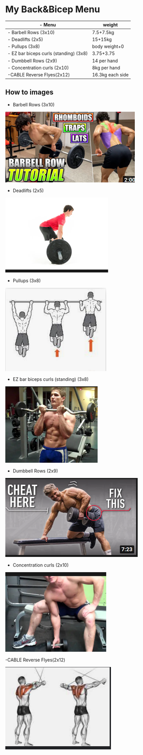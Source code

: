 # My Back&Bicep Menu

| \- Menu                  | weight            |
| --------------------------------------- | ------------- |
| \- Barbell Rows (3x10)                  | 7.5+7.5kg            |
| \- Deadlifts (2x5)                      | 15+15kg     |
| \- Pullups (3x8)                        | body weight+0 |
| \- EZ bar biceps curls (standing) (3x8) | 3.75+3.75     |
| \- Dumbbell Rows (2x9)                  | 14 per hand   |
| \- Concentration curls (2x10)           | 8kg per hand  |
| \-CABLE Reverse Flyes(2x12)             | 16.3kg each side    |

## How to images

-  Barbell Rows  (3x10)

![](./img/Back_and_Bicep/Barbell_Rows.png)

- Deadlifts (2x5)

![](./img/Back_and_Bicep/Deadlifts.png)

- Pullups (3x8)

![](./img/Back_and_Bicep/Pullups.png)

- EZ bar biceps curls (standing) (3x8)

![](./img/Back_and_Bicep/EZ_bar_biceps_curls_(standing).png)

- Dumbbell Rows (2x9)

![](./img/Back_and_Bicep/Dumbbell_Rows.png)

- Concentration curls (2x10)

![](./img/Back_and_Bicep/Concentration_curls.png)

-CABLE Reverse Flyes(2x12) 

![](./img/Back_and_Bicep/CABLE_Reverse_Flyes.png)

